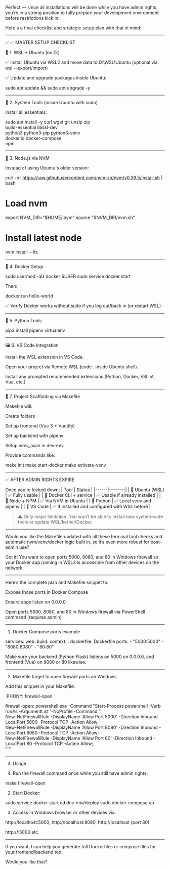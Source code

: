 Perfect — since all installations will be done while you have admin rights, you’re in a strong position to fully prepare your development environment before restrictions kick in.

Here's a final checklist and strategic setup plan with that in mind:


---

✅ ✅ MASTER SETUP CHECKLIST

🔧 1. WSL + Ubuntu (on D:)

✅ Install Ubuntu via WSL2 and move data to D:\WSL\Ubuntu (optional via wsl --export/import)

✅ Update and upgrade packages inside Ubuntu:

sudo apt update && sudo apt upgrade -y



---

🧰 2. System Tools (inside Ubuntu with sudo)

Install all essentials:

sudo apt install -y curl wget git unzip zip \
  build-essential libssl-dev \
  python3 python3-pip python3-venv \
  docker.io docker-compose \
  npm


---

🔧 3. Node.js via NVM

Instead of using Ubuntu's older version:

curl -o- https://raw.githubusercontent.com/nvm-sh/nvm/v0.39.5/install.sh | bash
# Load nvm
export NVM_DIR="$HOME/.nvm"
source "$NVM_DIR/nvm.sh"
# Install latest node
nvm install --lts


---

🐳 4. Docker Setup

sudo usermod -aG docker $USER
sudo service docker start

Then:

docker run hello-world

✅ Verify Docker works without sudo if you log out/back in (or restart WSL)


---

🧪 5. Python Tools

pip3 install pipenv virtualenv


---

🖼️ 6. VS Code Integration

Install the WSL extension in VS Code.

Open your project via Remote WSL (code . inside Ubuntu shell).

Install any prompted recommended extensions (Python, Docker, ESLint, Vue, etc.)



---

📁 7. Project Scaffolding via Makefile

Makefile will:

Create folders

Set up frontend (Vue 3 + Vuetify)

Set up backend with pipenv

Setup venv_asan in dev-env

Provide commands like:

make init
make start-docker
make activate-venv



---

✅ AFTER ADMIN RIGHTS EXPIRE

Once you’re locked down: | Tool | Status | |------|--------| | 🐧 Ubuntu (WSL) | ✅ Fully usable | | 🐳 Docker CLI + service | ✅ Usable if already installed | | 🧱 Node + NPM | ✅ Via NVM in Ubuntu | | 🐍 Python | ✅ Local venv and pipenv | | 🧠 VS Code | ✅ If installed and configured with WSL before |

> ⚠️ Only major limitation: You won’t be able to install new system-wide tools or update WSL/kernel/Docker.




---

Would you like the Makefile updated with all these terminal tool checks and automatic nvm/venv/docker logic built in, so it’s even more robust for post-admin use?





Got it! You want to open ports 5000, 8080, and 80 in Windows firewall so your Docker app running in WSL2 is accessible from other devices on the network.


---

Here’s the complete plan and Makefile snippet to:

Expose those ports in Docker Compose

Ensure apps listen on 0.0.0.0

Open ports 5000, 8080, and 80 in Windows firewall via PowerShell command (requires admin)



---

1. Docker Compose ports example

services:
  web:
    build:
      context: .
      dockerfile: Dockerfile
    ports:
      - "5000:5000"
      - "8080:8080"
      - "80:80"

Make sure your backend (Python Flask) listens on 5000 on 0.0.0.0, and frontend (Vue) on 8080 or 80 likewise.


---

2. Makefile target to open firewall ports on Windows

Add this snippet in your Makefile:

.PHONY: firewall-open

firewall-open:
	powershell.exe -Command "Start-Process powershell -Verb runAs -ArgumentList '-NoProfile -Command \"\
	New-NetFirewallRule -DisplayName \'Allow Port 5000\' -Direction Inbound -LocalPort 5000 -Protocol TCP -Action Allow;\
	New-NetFirewallRule -DisplayName \'Allow Port 8080\' -Direction Inbound -LocalPort 8080 -Protocol TCP -Action Allow;\
	New-NetFirewallRule -DisplayName \'Allow Port 80\' -Direction Inbound -LocalPort 80 -Protocol TCP -Action Allow;\
	\"'"


---

3. Usage

1. Run the firewall command once while you still have admin rights:



make firewall-open

2. Start Docker:



sudo service docker start
cd dev-env/deploy
sudo docker-compose up

3. Access in Windows browser or other devices via:



http://localhost:5000, http://localhost:8080, http://localhost (port 80)

http://<your-windows-ip>:5000 etc.



---

If you want, I can help you generate full Dockerfiles or compose files for your frontend/backend too.

Would you like that?


